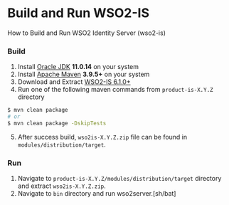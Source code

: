 # Build and Run WSO2-IS
How to Build and Run WSO2 Identity Server (wso2-is)

### Build
1. Install [Oracle JDK](https://github.com/pooyanazari/EnterpriseInfrastructure/blob/main/JavaFamily/InstallJDK.md) __11.0.14__ on your system
2. Install [Apache Maven](https://github.com/pooyanazari/EnterpriseInfrastructure/blob/main/JavaFamily/InstallMaven.md) __3.9.5+__ on your system
3. Download and Extract [WSO2-IS 6.1.0+](https://github.com/wso2/product-is/releases/tag/v6.1.0)
4. Run one of the following maven commands from `product-is-X.Y.Z` directory
```bash
$ mvn clean package
# or
$ mvn clean package -DskipTests
```
5. After success build, `wso2is-X.Y.Z.zip` file can be found in `modules/distribution/target`.

### Run
1. Navigate to `product-is-X.Y.Z/modules/distribution/target` directory and extract `wso2is-X.Y.Z.zip`.
2. Navigate to `bin` directory and run wso2server.[sh/bat] 